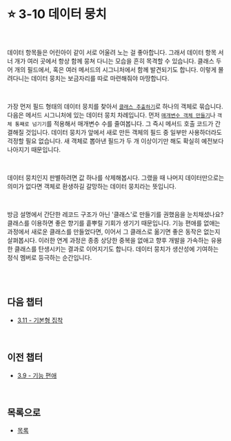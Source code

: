 # :star: 3-10 데이터 뭉치

<br>

데이터 항목들은 어린아이 같이 서로 어울려 노는 걸 좋아합니다. 그래서 데이터 항목 서너 개가 여러 곳에서 항상 함께 뭉쳐 다니는 모습을 흔히 목격할 수 있습니다. 클래스 두어 개의 필드에서, 혹은 여러 메서드의 시그니처에서 함께 발견되기도 합니다. 이렇게 몰려다니는 데이터 뭉치는 보금자리를 따로 마련해줘야 마땅합니다.

<br>

가장 먼저 필드 형태의 데이터 뭉치를 찾아서 [`클래스 추출하기`](https://github.com/Esoolgnah/Summary_of_Refactoring_2nd_Edition/blob/main/Notes/07_캡슐화/07_05_클래스_추출하기.md)로 하나의 객체로 묶습니다. 다음은 메서드 시그니처에 있는 데이터 뭉치 차례입니다. 먼저 [`매개변수 객체 만들기`](https://github.com/Esoolgnah/Summary_of_Refactoring_2nd_Edition/blob/main/Notes/06_기본적인_리팩터링/06_08_매개변수_객체_만들기.md)나 `객체 통째로 넘기기`를 적용해서 매개변수 수를 줄여봅니다. 그 즉시 메서드 호출 코드가 간결해질 것입니다. 데이터 뭉치가 앞에서 새로 만든 객체의 필드 중 일부만 사용하더라도 걱정할 필요 없습니다. 새 객체로 뽑아낸 필드가 두 개 이상이기만 해도 확실히 예전보다 나아지기 때문입니다.

<br>

데이터 뭉치인지 판별하려면 값 하나를 삭제해봅시다. 그랬을 때 나머지 데이터만으로는 의미가 없다면 객체로 환생하길 갈망하는 데이터 뭉치라는 뜻입니다.

<br>

방금 설명에서 간단한 레코드 구조가 아닌 '클래스'로 만들기를 권했음을 눈치채셨나요? 클래스를 이용하면 좋은 향기를 흩뿌릴 기회가 생기기 때문입니다. 기능 편애를 없애는 과정에서 새로운 클래스를 만들었다면, 이어서 그 클래스로 옮기면 좋은 동작은 없는지 살펴봅시다. 이러한 연계 과정은 종종 상당한 중복을 없애고 향후 개발을 가속하는 유용한 클래스를 탄생시키는 결과로 이어지기도 합니다. 데이터 뭉치가 생산성에 기여하는 정식 멤버로 등극하는 순간입니다.

<br>

<br>

## 다음 챕터

- [3.11 - 기본형 집착](https://github.com/Esoolgnah/Summary_of_Refactoring_2nd_Edition/blob/main/Notes/03_코드에서_나는_악취/03_11_기본형_집착.md)

<br>

## 이전 챕터

- [3.9 - 기능 편애](https://github.com/Esoolgnah/Summary_of_Refactoring_2nd_Edition/blob/main/Notes/03_코드에서_나는_악취/03_09_기능_편애.md)

<br>

## 목록으로

- [목록](https://github.com/Esoolgnah/Summary_of_Refactoring_2nd_Edition/blob/main/Notes/03_코드에서_나는_악취/03_00_코드에서_나는_악취.md)

